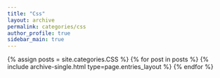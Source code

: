 ```yaml
---
title: "Css"
layout: archive
permalink: categories/css
author_profile: true
sidebar_main: true
---
```



{% assign posts = site.categories.CSS %}
{% for post in posts %} {% include archive-single.html type=page.entries_layout %} {% endfor %}